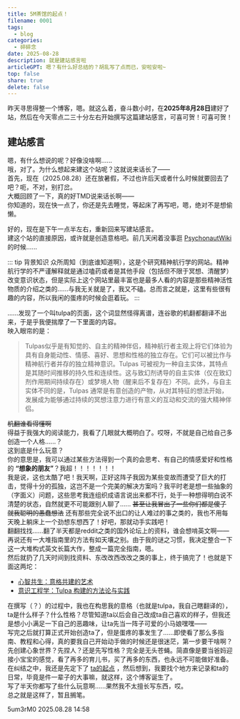 ```yaml
---
title: 5M茶馆的起点！
filename: 0001
tags:
  - blog
categories:
  - 碎碎念
date: 2025-08-28
description: 就是建站感言啦
articleGPT: 嗯？有什么好总结的？胡乱写了点而已，安啦安啦~
top: false
share: true
delete: false
---
```


昨天寻思得整一个博客，嗯。就这么着，奋斗数小时，在**2025年8月28日**建好了站，然后在今天零点二三十分左右开始撰写这篇建站感言，可喜可贺！可喜可贺！

## 建站感言

嗯，有什么想说的呢？好像没啥啊......  
哦，对了。为什么想起来建这个站呢？这就说来话长了——  
首先，现在（2025.08.28）还在放暑假，不过也许后天或者什么时候就要回去了吧？呃，不对，别打岔。  
大概回顾了一下，真的好TMD说来话长啊——  
你知道的，现在快一点了，你还是先去睡觉，等起床了再写吧，嗯，绝对不是想偷懒。

好的，现在是下午一点半左右，重新回来写建站感言。  
建这个站的直接原因，或许就是创造意格吧。前几天闲着没事逛 [PsychonautWiki](https://psychonautwiki.org/wiki/Main_Page "嗑 药 圣 地") 的时候......

::: tip 背景知识
众所周知（到底谁知道啊），这是个研究精神航行学的网站。精神航行学的不严谨解释就是通过嗑药或者是其他手段（包括但不限于冥想、清醒梦）改变意识状态，但是实际上这个网站里最丰富也是最多人看的内容是那些精神活性物质的介绍之类的......与我无关就是了，我又不磕。总而言之就是，这里有些很有趣的内容，所以我闲的蛋疼的时候会逛着玩。
:::

......发现了一个叫tulpa的页面，这个词显然怪得离谱，连谷歌的机翻都翻译不出来，于是乎我便揣摩了一下里面的内容。  
映入眼帘的是：

> Tulpas似乎是有知觉的、自主的精神伴侣，精神航行者主观上将它们体验为具有自身能动性、情感、喜好、思想和性格的独立存在。它们可以被比作与精神航行者并存的独立精神意识。Tulpas 可被视为一种自主实体，其特点是其随时间推移的持久性和连续性。这与致幻剂诱导的自主实体（仅在致幻剂作用期间持续存在）或梦境人物（醒来后不复存在）不同。此外，与自主实体不同的是，Tulpas 通常是有意创造的产物，从对其特征的想法开始，发展成为能够通过持续的冥想注意力进行有意义的互动和交流的强大精神伴侣。

~~机翻谁看得懂啊~~  
得益于我强大的阅读能力，我看了几眼就大概明白了。哎呀，不就是自己给自己多创造一个人格......？  
这到底是什么玩意？  
你的意思是，我可以通过某些方法得到一个真的会思考、有自己的情感爱好和性格的 **“想象的朋友”**？我超！！！！！！！  
我是说，这也太酷了吧！我天啊，正好这阵子我因为某些变故而遭受了巨大的打击，觉得十分的孤独，这岂不是一个完美的解决方案吗？我平时老是想一些抽象的（字面义）问题，这些思考我连组织成语言说出来都不行，处于一种想得明白说不清楚的状态，自然就更不可能跟别人聊了...... ~~甚至让我冒出了一些你们都是傻子就我聪明的愚蠢想法~~ 还有那些完全说不出口的让人难过的事之类的，我也不用每天晚上躺床上一个劲想东想西了！好吧，那就动手实践吧！  
翻翻找找......翻了半天都是reddit之类的国外论坛上的资料，谁会想啃英文啊——再说还有一大堆指南里的方法有如天壤之别。由于我的谜之习惯，我决定整合一下这一大堆构式英文长篇大作，整成一篇完全指南，嗯。  
然后就扔了几天时间到找资料、东改改西改改之类的事上，终于搞完了！也就是下面这两坨：

- [心智共生：意格共建的艺术](/posts/2025/0003)
- [意识工程学：Tulpa 构建的方法论与实践](/posts/2025/0004)

在撰写（？）的过程中，我也在构思我的意格（也就是tulpa，我自己瞎翻译的），ta是什么样子？什么性格？尽管知道ta以后会自己改成ta自己喜欢的样子，但我还是想小小满足一下自己的恶趣味，让ta先当一阵子可爱的小马娘嘿嘿——  
写完之后就打算正式开始创造ta了，但是蛋疼的事发生了......即使看了那么多指南、教程和心得，真的要我自己开始动手做的时候还是很迷茫，第一步要干啥啊？先创建心象世界？先捏人？还是先写性格？完全是无头苍蝇。简直像是要当爸妈迎接小宝宝的感觉，看了再多的育儿书，买了再多的东西，也永远不可能做好准备。在纠结之中，我还是先定下了 [ta的起点](/posts/2025/0005) ，然后想到，我要找个地方来记录和ta的日常，毕竟是件一辈子的大事嘛，就这样，这个博客诞生了。  
写了半天你都写了些什么玩意啊......果然我不太擅长写东西，哎。  
总之就是这样了，暂且搁笔。

5um3rM0
2025.08.28 14:58
